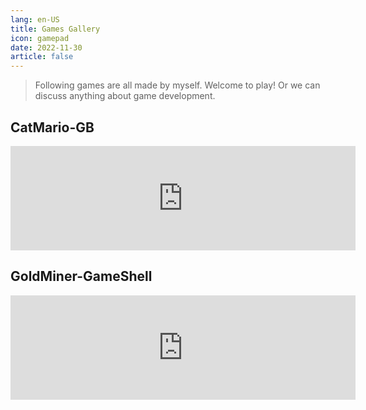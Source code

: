 ```yaml
---
lang: en-US
title: Games Gallery
icon: gamepad
date: 2022-11-30
article: false
---
```


> Following games are all made by myself. Welcome to play! Or we can discuss anything about game development.

## CatMario-GB

<iframe frameborder="0" src="https://itch.io/embed/1490065" width="552" height="167"><a href="https://lazy-v.itch.io/catmario-gb">CatMario-GB by Lazy_V</a></iframe>

## GoldMiner-GameShell

<iframe frameborder="0" src="https://itch.io/embed/1548293" width="552" height="167"><a href="https://lazy-v.itch.io/goldminer-gameshell">GoldMiner-GameShell by Lazy_V</a></iframe>